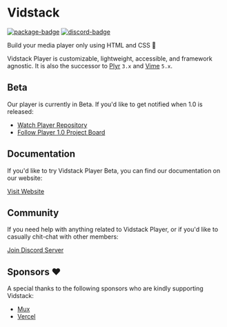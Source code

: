 # Vidstack

[![package-badge]][package]
[![discord-badge]][discord]

Build your media player only using HTML and CSS 🐼

Vidstack Player is customizable, lightweight, accessible, and framework agnostic. It is also the
successor to [Plyr][plyr] `3.x` and [Vime][vime] `5.x`.

## Beta

Our player is currently in Beta. If you'd like to get notified when 1.0 is released:

- [Watch Player Repository](https://github.com/vidstack/player)
- [Follow Player 1.0 Project Board](https://github.com/vidstack/player/projects/1)

## Documentation

If you'd like to try Vidstack Player Beta, you can find our documentation on our website:

[Visit Website][website]

## Community

If you need help with anything related to Vidstack Player, or if you'd like to casually chit-chat with other members:

[Join Discord Server][discord]

## Sponsors ❤️

A special thanks to the following sponsors who are kindly supporting Vidstack:

- [Mux](https://www.mux.com/)
- [Vercel](https://vercel.com/)

[vime]: https://github.com/vime-js/vime
[plyr]: https://github.com/sampotts/plyr
[discord]: https://discord.com/invite/7RGU7wvsu9
[website]: https://www.vidstack.io/
[package]: https://www.npmjs.com/package/vidstack
[package-badge]: https://img.shields.io/npm/v/vidstack
[discord]: https://discord.com/invite/7RGU7wvsu9
[discord-badge]: https://img.shields.io/discord/742612686679965696?color=%235865F2&label=%20&logo=discord&logoColor=white
